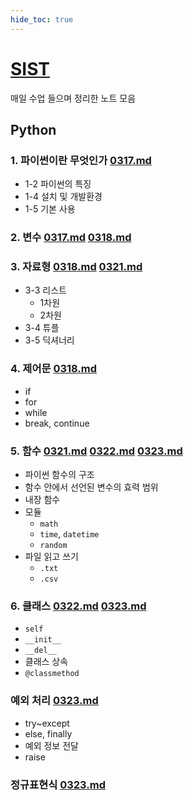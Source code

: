 ```yaml
---
hide_toc: true
---
```


# [SIST](https://github.com/jhmin-dev/SIST)

매일 수업 들으며 정리한 노트 모음

## Python

### 1. 파이썬이란 무엇인가 [0317.md](0317.md#1-파이썬이란-무엇인가)

- 1-2 파이썬의 특징
- 1-4 설치 및 개발환경
- 1-5 기본 사용

### 2. 변수 [0317.md](0317.md#2-변수) [0318.md](0318.md#2-변수)

### 3. 자료형 [0318.md](0318.md#3-자료형) [0321.md](0321.md#3-자료형)

- 3-3 리스트
	+ 1차원
	+ 2차원
- 3-4 튜플
- 3-5 딕셔너리

<!-- 
- 3-6 집합
- 3-7 자료형의 참과 거짓
- 3-8 자료형의 값을 저장하는 공간, 변수
 -->

### 4. 제어문 [0318.md](0318.md#4-제어문)

- if
- for
- while
- break, continue

### 5. 함수 [0321.md](0321.md#5-함수) [0322.md](0322.md#5-함수) [0323.md](0323.md#5-함수)

- 파이썬 함수의 구조
- 함수 안에서 선언된 변수의 효력 범위
- 내장 함수
- 모듈
	+ `math`
	+ `time`, `datetime`
	+ `random`
- 파일 읽고 쓰기
	+ `.txt`
	+ `.csv`

### 6. 클래스 [0322.md](0322.md#6-클래스) [0323.md](0323.md#6-클래스)

- `self`
- `__init__`
- `__del__`
- 클래스 상속
- `@classmethod`

<!-- 
- 메서드 오버라이딩
- 연산자 오버로딩
 -->

### 예외 처리 [0323.md](0323.md#예외-처리)

- try~except
- else, finally
- 예외 정보 전달
- raise

### 정규표현식 [0323.md](0323.md#정규표현식)